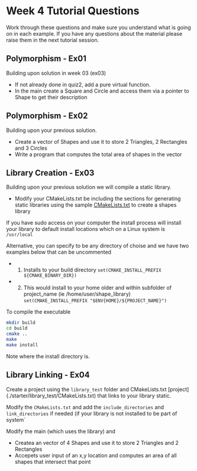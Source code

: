 Week 4 Tutorial Questions
=========================
Work through these questions and make sure you understand what is going on in each example. 
If you have any questions about the material please raise them in the next tutorial session.

Polymorphism - Ex01
------------------

Building upon solution in week 03 (ex03) 

* If not already done in quiz2, add a pure virtual function. 
* In the main create a Square and Circle and access them via a pointer to Shape to get their description

Polymorphism - Ex02
------------------

Building upon your previous solution.

* Create a vector of Shapes and use it to store 2 Triangles, 2 Rectangles and 3 Circles
* Write a program that computes the total area of shapes in the vector

Library Creation - Ex03
-----------------

Building upon your previous solution we will compile a static library.


* Modify your CMakeLists.txt be including the sections for generating static libraries using the sample [CMakeLists.txt](./starter/shape_lib/CMakeLists.txt) to create a shapes library

If you have sudo access on your computer the install process will install your library to default install locations which on a Linux system is `/usr/local`

Alternative, you can specify to be any directory of choise and we have two examples below that can be uncommented
* 1. Installs to your build directory `set(CMAKE_INSTALL_PREFIX ${CMAKE_BINARY_DIR})`
* 2. This would install to your home older and within subfolder of project_name (ie /home/user/shape_library) `set(CMAKE_INSTALL_PREFIX "$ENV{HOME}/${PROJECT_NAME}")`


To compile the executable
```bash
mkdir build
cd build
cmake ..
make
make install
```
Note where the install directory is.

Library Linking - Ex04
-----------------

Create a project using the `library_test` folder and CMakeLists.txt [project]{./starter/library_test/CMakeLists.txt) that links to your library static.

Modify the `CMakeLists.txt` and add the `include_directories` and `link_directories` if needed (if your library is not installed to be part of system` 

Modify the main (which uses the library) and

* Createa an vector of 4 Shapes and use it to store 2 Triangles and 2 Rectangles
* Accepets user input of an x,y location and computes an area of all shapes that intersect that point




